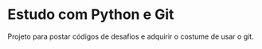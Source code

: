 # Estudo com Python e Git

Projeto para postar códigos de desafios e adquirir o costume de usar o git.
